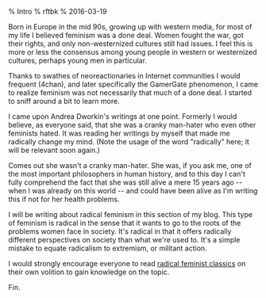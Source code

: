 % Intro
% rftbk
% 2016-03-19

Born in Europe in the mid 90s, growing up with western media, for most
of my life I believed feminism was a done deal.  Women fought the war,
got their rights, and only non-westernized cultures still had issues.
I feel this is more or less the consensus among young people in
western or westernized cultures, perhaps young men in particular.

Thanks to swathes of neoreactionaries in Internet communities I would
frequent (4chan), and later specifically the GamerGate phenomenon, I
came to realize feminism was not necessarily that much of a done deal.
I started to sniff around a bit to learn more.

I came upon Andrea Dworkin's writings at one point.  Formerly I would
believe, as everyone said, that she was a cranky man-hater who even
other feminists hated.  It was reading her writings by myself that
made me radically change my mind.  (Note the usage of the word
"radically" here; it will be relevant soon again.)

Comes out she wasn't a cranky man-hater.  She was, if you ask me, one
of the most important philosophers in human history, and to this day I
can't fully comprehend the fact that she was still alive a mere 15
years ago -- when I was already on this world -- and could have been
alive as I'm writing this if not for her health problems.

I will be writing about radical feminism in this section of my blog.
This type of feminism is radical in the sense that it wants to go to
the roots of the problems women face in society.  It's radical in that
it offers radically different perspectives on society than what we're
used to.  It's a simple mistake to equate radicalism to extremism, or
militant action.

I would strongly encourage everyone to read [radical feminist
classics](http://radfem.org/dworkin) on their own volition to gain
knowledge on the topic.

Fin.
